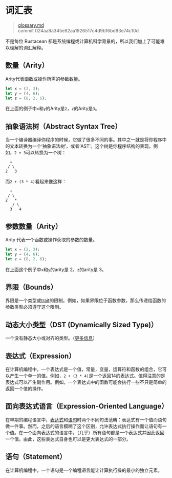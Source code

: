# 词汇表

> [glossary.md](https://github.com/rust-lang/rust/blob/master/src/doc/book/glossary.md)
> <br>
> commit 024aa9a345e92aa1926517c4d9b16bd83e74c10d

不是每位 Rustacean 都是系统编程或计算机科学背景的，所以我们加上了可能难以理解的词汇解释。

## 数量（Arity）
Arity代表函数或操作所需的参数数量。
```rust
let x = (2, 3);
let y = (4, 6);
let z = (8, 2, 6);
```
在上面的例子中`x`和`y`的Arity是`2`，`z`的Arity是`3`。

## 抽象语法树（Abstract Syntax Tree）
当一个编译器编译你程序的时候，它做了很多不同的事。其中之一就是将你程序中的文本转换为一个‘抽象语法树’，或者‘AST’。这个树是你程序结构的表现。例如，`2 + 3`可以转换为一个树：

```text
  +
 / \
2   3
```

而`2 + (3 * 4)`看起来像这样：

```text
  +
 / \
2   *
   / \
  3   4
```

## 参数数量（Arity）

Arity 代表一个函数或操作获取的参数的数量。

```rust
let x = (2, 3);
let y = (4, 6);
let z = (8, 2, 6);
```

在上面这个例子中`x`和`y`的arity是 2。`z`的arity是 3。

## 界限（Bounds）

界限是一个类型或[trait](Traits.md)的限制。例如，如果界限位于函数参数，那么传递给函数的参数类型必须遵守这个限制。

## 动态大小类型（DST (Dynamically Sized Type)）

一个没有静态大小或对齐的类型。（[更多信息](http://doc.rust-lang.org/nomicon/exotic-sizes.html#dynamically-sized-types-dsts)）

## 表达式（Expression）
在计算机编程中，一个表达式是一个值，常量，变量，运算符和函数的组合，它可以产生一个单一的值。例如，`2 + (3 * 4)`是一个返回14的表达式。值得注意的是表达式可以产生副作用。例如，一个表达式中的函数可能会执行一些不只是简单的返回一个值的操作。

## 面向表达式语言（Expression-Oriented Language）
在早期的编程语言中，[表达式](#表达式)和[语句](#语句)时两个不同句法范畴：表达式有一个值而语句做一件事。然而，之后的语言模糊了这个区别，允许表达式执行操作而让语句有一个值。在一个面向表达式的语言中，（几乎）所有语句都是一个表达式并因此返回一个值。由此，这些表达式自身也可以是更大表达式的一部分。

## 语句（Statement）
在计算机编程中，一个语句是一个编程语言能让计算执行操的最小的独立元素。
